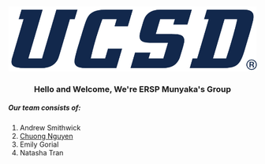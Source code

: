 ![ERSP Logo](images/uc_san_diego_tritons_logo_wordmark_2018_sportslogosnet-1154.png)

<h3 style="text-align: center;">Hello and Welcome, We're ERSP Munyaka's Group</h3>

##### Our team consists of:
1. Andrew Smithwick
1. [Chuong Nguyen](www.linkedin.com/in/chuong-nguyen-profile)
1. Emily Gorial
1. Natasha Tran
